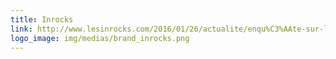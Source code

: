```yaml
---
title: Inrocks
link: http://www.lesinrocks.com/2016/01/26/actualite/enqu%C3%AAte-sur-le-logiciel-qui-va-r%C3%A9volutionner-la-d%C3%A9mocratie-11800847/
logo_image: img/medias/brand_inrocks.png
---
```



